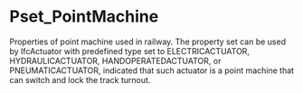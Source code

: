 # Pset_PointMachine

Properties of point machine used in railway. The property set can be used by IfcActuator with predefined type set to ELECTRICACTUATOR, HYDRAULICACTUATOR, HANDOPERATEDACTUATOR, or PNEUMATICACTUATOR, indicated that such actuator is a point machine that can switch and lock the track turnout.
<!-- end of short definition -->

